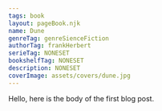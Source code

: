 ```yaml
---
tags: book
layout: pageBook.njk
name: Dune
genreTag: genreSienceFiction
authorTag: frankHerbert
serieTag: NONESET
bookshelfTag: NONESET
description: NONESET
coverImage: assets/covers/dune.jpg
---
```


Hello, here is the body of the first blog post.